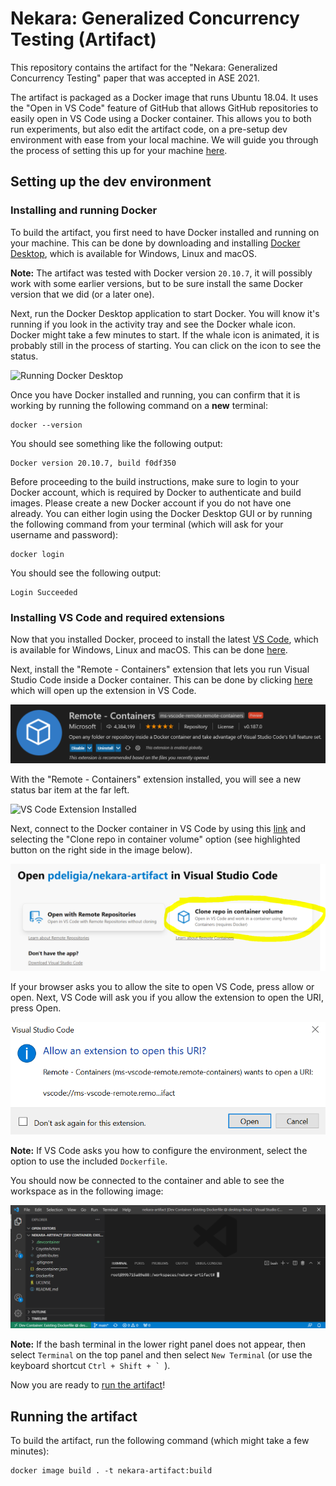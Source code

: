 # Nekara: Generalized Concurrency Testing (Artifact)

This repository contains the artifact for the "Nekara: Generalized Concurrency Testing" paper that
was accepted in ASE 2021.

The artifact is packaged as a Docker image that runs Ubuntu 18.04. It uses the "Open in VS Code"
feature of GitHub that allows GitHub repositories to easily open in VS Code using a Docker
container. This allows you to both run experiments, but also edit the artifact code, on a pre-setup
dev environment with ease from your local machine. We will guide you through the process of setting
this up for your machine [here](#prerequisites).

## Setting up the dev environment

### Installing and running Docker

To build the artifact, you first need to have Docker installed and running on your machine. This can
be done by downloading and installing [Docker
Desktop](https://www.docker.com/products/docker-desktop), which is available for Windows, Linux and
macOS.

**Note:** The artifact was tested with Docker version `20.10.7`, it will possibly work with some
earlier versions, but to be sure install the same Docker version that we did (or a later one).

Next, run the Docker Desktop application to start Docker. You will know it's running if you look in
the activity tray and see the Docker whale icon. Docker might take a few minutes to start. If the
whale icon is animated, it is probably still in the process of starting. You can click on the icon
to see the status.

![Running Docker Desktop](https://code.visualstudio.com/assets/docs/remote/containers-tutorial/docker-status.png)

Once you have Docker installed and running, you can confirm that it is working by running the
following command on a **new** terminal:
```
docker --version
```

You should see something like the following output:
```
Docker version 20.10.7, build f0df350
```

Before proceeding to the build instructions, make sure to login to your Docker account, which is
required by Docker to authenticate and build images. Please create a new Docker account if you do
not have one already. You can either login using the Docker Desktop GUI or by running the following
command from your terminal (which will ask for your username and password):
```
docker login
```

You should see the following output:
```
Login Succeeded
```

### Installing VS Code and required extensions

Now that you installed Docker, proceed to install the latest [VS
Code](https://code.visualstudio.com/), which is available for Windows, Linux and macOS. This can be
done [here](https://code.visualstudio.com/Download).

Next, install the "Remote - Containers" extension that lets you run Visual Studio Code inside a
Docker container. This can be done by clicking
[here](vscode:extension/ms-vscode-remote.remote-containers) which will open up the extension in VS
Code.

![VS Code Extension](Images\vs-code-remote-containers-extension.png)

With the "Remote - Containers" extension installed, you will see a new status bar item at the far left.

![VS Code Extension Installed](https://code.visualstudio.com/assets/docs/remote/containers-tutorial/remote-status-bar.png)

Next, connect to the Docker container in VS Code by using this
[link](https://open.vscode.dev/pdeligia/nekara-artifact) and selecting the "Clone repo in container
volume" option (see highlighted button on the right side in the image below).

![Open in VS Code](Images\vs-code-open-repo.png)

If your browser asks you to allow the site to open VS Code, press allow or open. Next, VS Code will
ask you if you allow the extension to open the URI, press Open.

![Open in VS Code Allowed](Images\vs-code-allow-extension.png)

**Note:** If VS Code asks you how to configure the environment, select the option to use the included `Dockerfile`.

You should now be connected to the container and able to see the workspace as in the following image:

![VS Code Connected](Images\vs-code-connected.png)

**Note:** If the bash terminal in the lower right panel does not appear, then select `Terminal` on the top panel and then select `New Terminal` (or use the keyboard shortcut ``Ctrl + Shift + ` ``).

Now you are ready to [run the artifact](#running-the-artifact)!

## Running the artifact

To build the artifact, run the following command (which might take a few minutes):
```
docker image build . -t nekara-artifact:build
```
